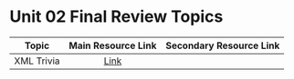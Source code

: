 # Unit 02 Final Review Topics

|Topic|Main Resource Link|Secondary Resource Link|
|:---------:|:----------:|:---------------------:|
|XML Trivia|[Link](https://www.w3schools.com/xml/xml_syntax.asp)|
